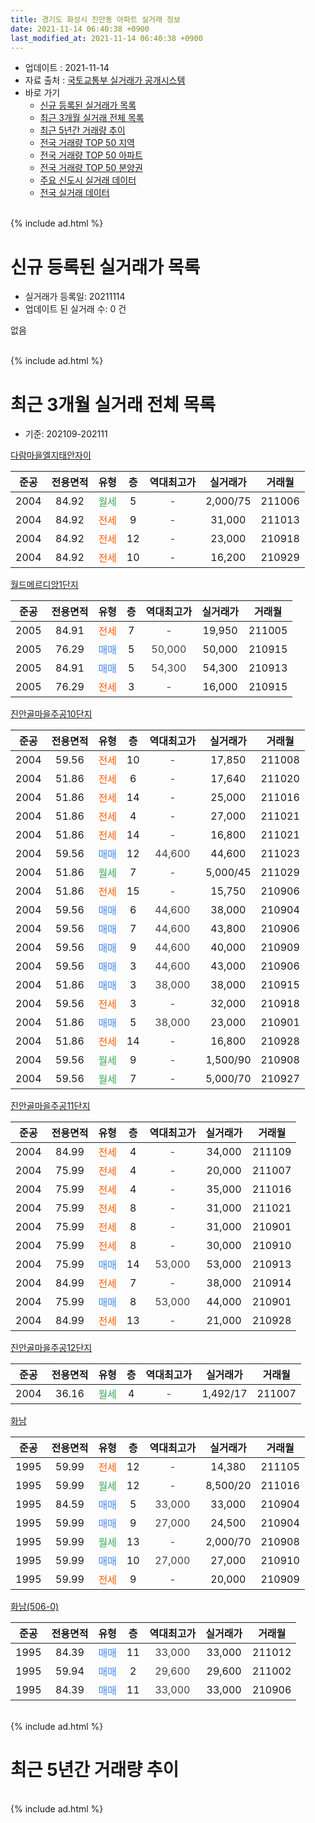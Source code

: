 ```yaml
---
title: 경기도 화성시 진안동 아파트 실거래 정보
date: 2021-11-14 06:40:38 +0900
last_modified_at: 2021-11-14 06:40:38 +0900
---
```


* 업데이트 : 2021-11-14
* 자료 출처 : [국토교통부 실거래가 공개시스템](http://rt.molit.go.kr)
* 바로 가기
    * [신규 등록된 실거래가 목록](#신규-등록된-실거래가-목록)
    * [최근 3개월 실거래 전체 목록](#최근-3개월-실거래-전체-목록)
    * [최근 5년간 거래량 추이](#최근-5년간-거래량-추이)
    * [전국 거래량 TOP 50 지역](https://inasie.github.io/apt-trade-info/최근-3개월-전국에서-가장-거래가-많이-발생한-지역)
    * [전국 거래량 TOP 50 아파트](https://inasie.github.io/apt-trade-info/최근-3개월-전국에서-가장-거래가-많이-발생한-아파트)
    * [전국 거래량 TOP 50 분양권](https://inasie.github.io/apt-trade-info/최근-3개월-전국에서-가장-거래가-많이-발생한-분양권)
    * [주요 신도시 실거래 데이터](https://inasie.github.io/apt-trade-info/주요-신도시)
    * [전국 실거래 데이터](https://inasie.github.io/apt-trade-info/전국)
<br>
{% include ad.html %}
<br>

# 신규 등록된 실거래가 목록
* 실거래가 등록일: 20211114
* 업데이트 된 실거래 수: 0 건

없음

<br>
{% include ad.html %}
<br>

# 최근 3개월 실거래 전체 목록
* 기준: 202109-202111


[다람마을엘지태안자이](https://search.naver.com/search.naver?query=%EA%B2%BD%EA%B8%B0%EB%8F%84+%ED%99%94%EC%84%B1%EC%8B%9C+%EC%A7%84%EC%95%88%EB%8F%99+%EB%8B%A4%EB%9E%8C%EB%A7%88%EC%9D%84%EC%97%98%EC%A7%80%ED%83%9C%EC%95%88%EC%9E%90%EC%9D%B4)

|준공|전용면적|유형|층|역대최고가|실거래가|거래월|
|:---:|:---:|:---:|:---:|:---:|:---:|:---:|
|2004|84.92|<span style="color:#34a853">월세</span>|5|<span style="color:#444444">-</span>|2,000/75|211006|
|2004|84.92|<span style="color:#ff5a00">전세</span>|9|<span style="color:#444444">-</span>|31,000|211013|
|2004|84.92|<span style="color:#ff5a00">전세</span>|12|<span style="color:#444444">-</span>|23,000|210918|
|2004|84.92|<span style="color:#ff5a00">전세</span>|10|<span style="color:#444444">-</span>|16,200|210929|

[월드메르디앙1단지](https://search.naver.com/search.naver?query=%EA%B2%BD%EA%B8%B0%EB%8F%84+%ED%99%94%EC%84%B1%EC%8B%9C+%EC%A7%84%EC%95%88%EB%8F%99+%EC%9B%94%EB%93%9C%EB%A9%94%EB%A5%B4%EB%94%94%EC%95%991%EB%8B%A8%EC%A7%80)

|준공|전용면적|유형|층|역대최고가|실거래가|거래월|
|:---:|:---:|:---:|:---:|:---:|:---:|:---:|
|2005|84.91|<span style="color:#ff5a00">전세</span>|7|<span style="color:#444444">-</span>|19,950|211005|
|2005|76.29|<span style="color:#4285f3">매매</span>|5|<span style="color:#444444">50,000</span>|50,000|210915|
|2005|84.91|<span style="color:#4285f3">매매</span>|5|<span style="color:#444444">54,300</span>|54,300|210913|
|2005|76.29|<span style="color:#ff5a00">전세</span>|3|<span style="color:#444444">-</span>|16,000|210915|

[진안골마을주공10단지](https://search.naver.com/search.naver?query=%EA%B2%BD%EA%B8%B0%EB%8F%84+%ED%99%94%EC%84%B1%EC%8B%9C+%EC%A7%84%EC%95%88%EB%8F%99+%EC%A7%84%EC%95%88%EA%B3%A8%EB%A7%88%EC%9D%84%EC%A3%BC%EA%B3%B510%EB%8B%A8%EC%A7%80)

|준공|전용면적|유형|층|역대최고가|실거래가|거래월|
|:---:|:---:|:---:|:---:|:---:|:---:|:---:|
|2004|59.56|<span style="color:#ff5a00">전세</span>|10|<span style="color:#444444">-</span>|17,850|211008|
|2004|51.86|<span style="color:#ff5a00">전세</span>|6|<span style="color:#444444">-</span>|17,640|211020|
|2004|51.86|<span style="color:#ff5a00">전세</span>|14|<span style="color:#444444">-</span>|25,000|211016|
|2004|51.86|<span style="color:#ff5a00">전세</span>|4|<span style="color:#444444">-</span>|27,000|211021|
|2004|51.86|<span style="color:#ff5a00">전세</span>|14|<span style="color:#444444">-</span>|16,800|211021|
|2004|59.56|<span style="color:#4285f3">매매</span>|12|<span style="color:#444444">44,600</span>|44,600|211023|
|2004|51.86|<span style="color:#34a853">월세</span>|7|<span style="color:#444444">-</span>|5,000/45|211029|
|2004|51.86|<span style="color:#ff5a00">전세</span>|15|<span style="color:#444444">-</span>|15,750|210906|
|2004|59.56|<span style="color:#4285f3">매매</span>|6|<span style="color:#444444">44,600</span>|38,000|210904|
|2004|59.56|<span style="color:#4285f3">매매</span>|7|<span style="color:#444444">44,600</span>|43,800|210906|
|2004|59.56|<span style="color:#4285f3">매매</span>|9|<span style="color:#444444">44,600</span>|40,000|210909|
|2004|59.56|<span style="color:#4285f3">매매</span>|3|<span style="color:#444444">44,600</span>|43,000|210906|
|2004|51.86|<span style="color:#4285f3">매매</span>|3|<span style="color:#444444">38,000</span>|38,000|210915|
|2004|59.56|<span style="color:#ff5a00">전세</span>|3|<span style="color:#444444">-</span>|32,000|210918|
|2004|51.86|<span style="color:#4285f3">매매</span>|5|<span style="color:#444444">38,000</span>|23,000|210901|
|2004|51.86|<span style="color:#ff5a00">전세</span>|14|<span style="color:#444444">-</span>|16,800|210928|
|2004|59.56|<span style="color:#34a853">월세</span>|9|<span style="color:#444444">-</span>|1,500/90|210908|
|2004|59.56|<span style="color:#34a853">월세</span>|7|<span style="color:#444444">-</span>|5,000/70|210927|

[진안골마을주공11단지](https://search.naver.com/search.naver?query=%EA%B2%BD%EA%B8%B0%EB%8F%84+%ED%99%94%EC%84%B1%EC%8B%9C+%EC%A7%84%EC%95%88%EB%8F%99+%EC%A7%84%EC%95%88%EA%B3%A8%EB%A7%88%EC%9D%84%EC%A3%BC%EA%B3%B511%EB%8B%A8%EC%A7%80)

|준공|전용면적|유형|층|역대최고가|실거래가|거래월|
|:---:|:---:|:---:|:---:|:---:|:---:|:---:|
|2004|84.99|<span style="color:#ff5a00">전세</span>|4|<span style="color:#444444">-</span>|34,000|211109|
|2004|75.99|<span style="color:#ff5a00">전세</span>|4|<span style="color:#444444">-</span>|20,000|211007|
|2004|75.99|<span style="color:#ff5a00">전세</span>|4|<span style="color:#444444">-</span>|35,000|211016|
|2004|75.99|<span style="color:#ff5a00">전세</span>|8|<span style="color:#444444">-</span>|31,000|211021|
|2004|75.99|<span style="color:#ff5a00">전세</span>|8|<span style="color:#444444">-</span>|31,000|210901|
|2004|75.99|<span style="color:#ff5a00">전세</span>|8|<span style="color:#444444">-</span>|30,000|210910|
|2004|75.99|<span style="color:#4285f3">매매</span>|14|<span style="color:#444444">53,000</span>|53,000|210913|
|2004|84.99|<span style="color:#ff5a00">전세</span>|7|<span style="color:#444444">-</span>|38,000|210914|
|2004|75.99|<span style="color:#4285f3">매매</span>|8|<span style="color:#444444">53,000</span>|44,000|210901|
|2004|84.99|<span style="color:#ff5a00">전세</span>|13|<span style="color:#444444">-</span>|21,000|210928|

[진안골마을주공12단지](https://search.naver.com/search.naver?query=%EA%B2%BD%EA%B8%B0%EB%8F%84+%ED%99%94%EC%84%B1%EC%8B%9C+%EC%A7%84%EC%95%88%EB%8F%99+%EC%A7%84%EC%95%88%EA%B3%A8%EB%A7%88%EC%9D%84%EC%A3%BC%EA%B3%B512%EB%8B%A8%EC%A7%80)

|준공|전용면적|유형|층|역대최고가|실거래가|거래월|
|:---:|:---:|:---:|:---:|:---:|:---:|:---:|
|2004|36.16|<span style="color:#34a853">월세</span>|4|<span style="color:#444444">-</span>|1,492/17|211007|

[화남](https://search.naver.com/search.naver?query=%EA%B2%BD%EA%B8%B0%EB%8F%84+%ED%99%94%EC%84%B1%EC%8B%9C+%EC%A7%84%EC%95%88%EB%8F%99+%ED%99%94%EB%82%A8)

|준공|전용면적|유형|층|역대최고가|실거래가|거래월|
|:---:|:---:|:---:|:---:|:---:|:---:|:---:|
|1995|59.99|<span style="color:#ff5a00">전세</span>|12|<span style="color:#444444">-</span>|14,380|211105|
|1995|59.99|<span style="color:#34a853">월세</span>|12|<span style="color:#444444">-</span>|8,500/20|211016|
|1995|84.59|<span style="color:#4285f3">매매</span>|5|<span style="color:#444444">33,000</span>|33,000|210904|
|1995|59.99|<span style="color:#4285f3">매매</span>|9|<span style="color:#444444">27,000</span>|24,500|210904|
|1995|59.99|<span style="color:#34a853">월세</span>|13|<span style="color:#444444">-</span>|2,000/70|210908|
|1995|59.99|<span style="color:#4285f3">매매</span>|10|<span style="color:#444444">27,000</span>|27,000|210910|
|1995|59.99|<span style="color:#ff5a00">전세</span>|9|<span style="color:#444444">-</span>|20,000|210909|


<script async src="//pagead2.googlesyndication.com/pagead/js/adsbygoogle.js"></script>
<!-- 기본 -->
<ins class="adsbygoogle"
     style="display:block"
     data-ad-client="ca-pub-2446590836940007"
     data-ad-slot="1659523306"
     data-ad-format="auto"
     data-full-width-responsive="true"></ins>
<script>
(adsbygoogle = window.adsbygoogle || []).push({});
</script>


[화남(506-0)](https://search.naver.com/search.naver?query=%EA%B2%BD%EA%B8%B0%EB%8F%84+%ED%99%94%EC%84%B1%EC%8B%9C+%EC%A7%84%EC%95%88%EB%8F%99+%ED%99%94%EB%82%A8%28506-0%29)

|준공|전용면적|유형|층|역대최고가|실거래가|거래월|
|:---:|:---:|:---:|:---:|:---:|:---:|:---:|
|1995|84.39|<span style="color:#4285f3">매매</span>|11|<span style="color:#444444">33,000</span>|33,000|211012|
|1995|59.94|<span style="color:#4285f3">매매</span>|2|<span style="color:#444444">29,600</span>|29,600|211002|
|1995|84.39|<span style="color:#4285f3">매매</span>|11|<span style="color:#444444">33,000</span>|33,000|210906|


<br>
{% include ad.html %}
<br>

# 최근 5년간 거래량 추이


<div style="width:100%;">
    <canvas id="deal_progress" height="200"></canvas>
</div>

<script>
new Chart(document.getElementById("deal_progress"), {
    type: 'line',
    data: {
        labels: ['201611','201612','201701','201702','201703','201704','201705','201706','201707','201708','201709','201710','201711','201712','201801','201802','201803','201804','201805','201806','201807','201808','201809','201810','201811','201812','201901','201902','201903','201904','201905','201906','201907','201908','201909','201910','201911','201912','202001','202002','202003','202004','202005','202006','202007','202008','202009','202010','202011','202012','202101','202102','202103','202104','202105','202106','202107','202108','202109','202110','202111'],
        datasets: [{
            label: '매매',
            pointRadius: 1,
            data: [24, 18, 11, 22, 17, 14, 25, 19, 13, 15, 10, 7, 8, 15, 19, 7, 25, 12, 8, 17, 13, 12, 10, 13, 9, 13, 9, 13, 14, 15, 12, 4, 10, 14, 10, 27, 19, 24, 54, 83, 31, 19, 23, 48, 40, 22, 17, 23, 25, 41, 20, 32, 44, 53, 47, 29, 19, 8, 14, 3, 0],
            borderColor: "rgba(255, 201, 14, 1)",
            backgroundColor: "rgba(255, 201, 14, 0.5)",
            fill: false,
            lineTension: 0
        },{
            label: '전월세',
            pointRadius: 1,
            data: [19, 25, 21, 22, 19, 26, 15, 22, 18, 16, 15, 9, 9, 16, 17, 14, 26, 6, 19, 21, 12, 21, 24, 24, 13, 19, 17, 18, 34, 25, 13, 19, 24, 24, 18, 24, 23, 13, 26, 43, 25, 21, 28, 28, 30, 22, 16, 18, 24, 11, 21, 21, 24, 61, 44, 32, 23, 25, 14, 14, 2],
            borderColor: "rgba(0, 141, 185, 1)",
            backgroundColor: "rgba(0, 141, 185, 0.5)",
            fill: false,
            lineTension: 0
        }
        ]
    },
    options: {
        responsive: true,
        title: {
            display: false
        },
        tooltips: {
            mode: 'index',
            intersect: false
        },
        hover: {
            mode: 'nearest',
            intersect: true
        },
        scales: {
            xAxes: [{
                display: true,
                scaleLabel: {
                    display: true,
                    labelString: '년/월'
                }
            }],
            yAxes: [{
                display: true,
                ticks: {
                    suggestedMin: 0,
                },
                scaleLabel: {
                    display: true,
                    labelString: '실거래 수'
                }
            }]
        }
    }
});

</script>


<br>
{% include ad.html %}
<br>

